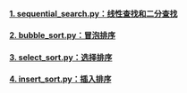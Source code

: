 #### [1. sequential_search.py：线性查找和二分查找](./sequential_search.py)
#### [2. bubble_sort.py：冒泡排序](./bubble_sort.py)
#### [3. select_sort.py：选择排序](./select_sort.py)
#### [4. insert_sort.py：插入排序](./insert_sort.py)